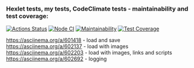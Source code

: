 ### Hexlet tests, my tests, CodeClimate tests - maintainability and test coverage:
[![Actions Status](https://github.com/SergeiKiss/backend-project-4/workflows/hexlet-check/badge.svg)](https://github.com/SergeiKiss/backend-project-4/actions)
[![Node CI](https://github.com/SergeiKiss/backend-project-4/actions/workflows/nodejs.yml/badge.svg)](https://github.com/SergeiKiss/backend-project-4/actions/workflows/nodejs.yml)
[![Maintainability](https://api.codeclimate.com/v1/badges/c73eb658a988d062c6f8/maintainability)](https://codeclimate.com/github/SergeiKiss/backend-project-4/maintainability)
[![Test Coverage](https://api.codeclimate.com/v1/badges/c73eb658a988d062c6f8/test_coverage)](https://codeclimate.com/github/SergeiKiss/backend-project-4/test_coverage)

https://asciinema.org/a/601418 - load and save <br>
https://asciinema.org/a/602137 - load with images <br>
https://asciinema.org/a/602203 - load with images, links and scripts <br>
https://asciinema.org/a/602692 - logging